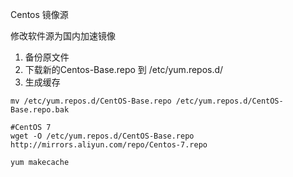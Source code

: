 Centos 镜像源 

修改软件源为国内加速镜像
1. 备份原文件
2. 下载新的Centos-Base.repo 到 /etc/yum.repos.d/
3. 生成缓存

```
mv /etc/yum.repos.d/CentOS-Base.repo /etc/yum.repos.d/CentOS-Base.repo.bak

#CentOS 7
wget -O /etc/yum.repos.d/CentOS-Base.repo http://mirrors.aliyun.com/repo/Centos-7.repo

yum makecache
```

